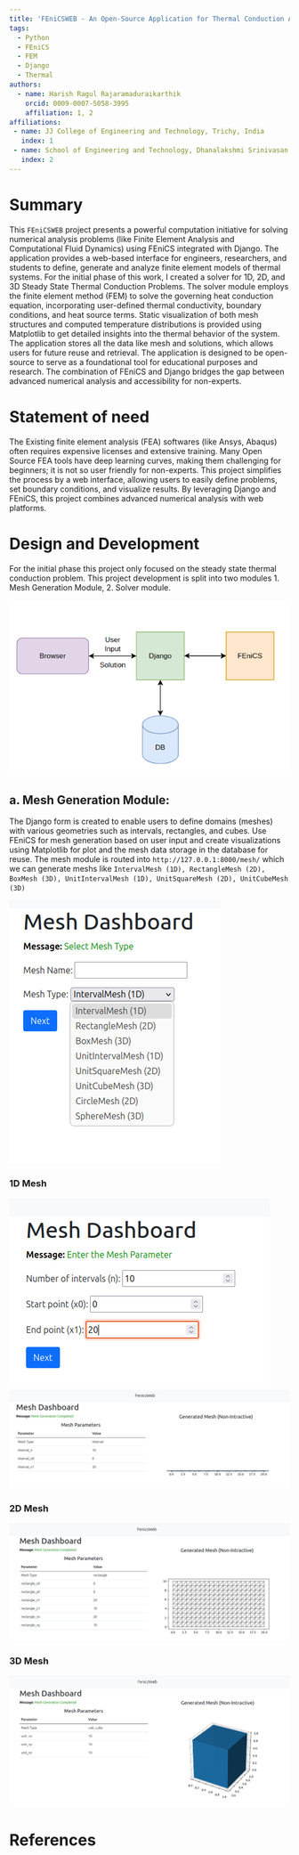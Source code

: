 ```yaml
---
title: 'FEniCSWEB - An Open-Source Application for Thermal Conduction Analysis: Integrating FEniCS with Django'
tags:
  - Python
  - FEniCS
  - FEM
  - Django
  - Thermal
authors:
  - name: Harish Ragul Rajaramaduraikarthik
    orcid: 0009-0007-5058-3995
    affiliation: 1, 2
affiliations:
 - name: JJ College of Engineering and Technology, Trichy, India
   index: 1
 - name: School of Engineering and Technology, Dhanalakshmi Srinivasan University, Perambalur, India
   index: 2
---
```


# Summary

This ``FEniCSWEB`` project presents a powerful computation initiative for solving numerical analysis problems (like Finite Element Analysis and Computational Fluid Dynamics) using FEniCS integrated with Django. The application provides a web-based interface for engineers, researchers, and students to define, generate and analyze finite element models of thermal systems. For the initial phase of this work, I created a solver for 1D, 2D, and 3D Steady State Thermal Conduction Problems. The solver module employs the finite element method (FEM) to solve the governing heat conduction equation, incorporating user-defined thermal conductivity, boundary conditions, and heat source terms. Static visualization of both mesh structures and computed temperature distributions is provided using Matplotlib to get detailed insights into the thermal behavior of the system. The application stores all the data like mesh and solutions, which allows users for future reuse and retrieval. The application is designed to be open-source to serve as a foundational tool for educational purposes and research. The combination of FEniCS and Django bridges the gap between advanced numerical analysis and accessibility for non-experts.

# Statement of need

The Existing finite element analysis (FEA) softwares (like Ansys, Abaqus) often requires expensive licenses and extensive training. Many Open Source FEA tools have deep learning curves, making them challenging for beginners; it is not so user friendly for non-experts. This project simplifies the process by a web interface, allowing users to easily define problems, set boundary conditions, and visualize results. By leveraging Django and FEniCS, this project combines advanced numerical analysis with web platforms.

# Design and Development

For the initial phase this project only focused on the steady state thermal conduction problem. This project development is split into two modules 1. Mesh Generation Module, 2. Solver module. 

![Integration of Fenics with Django.\label{fig:workflow}](images/work_flow.png)

## a. Mesh Generation Module:
The Django form is created to enable users to define domains (meshes) with various geometries such as intervals, rectangles, and cubes. Use FEniCS for mesh generation based on user input and create visualizations using Matplotlib for plot and the mesh data storage in the database for reuse. The mesh module is routed into ``http://127.0.0.1:8000/mesh/`` which we can generate meshs like ```IntervalMesh (1D), RectangleMesh (2D), BoxMesh (3D), UnitIntervalMesh (1D), UnitSquareMesh (2D), UnitCubeMesh (3D)```

![Mesh Selection Fields \label{fig:meshselect}](images/mesh_select.png)
### 1D Mesh
![Interval Mesh Fields \label{fig:1DMeshField}](images/1DMeshField.png)
![Interval Mesh \label{fig:1DMesh}](images/1DMesh.png)
### 2D Mesh
![Rectangle Mesh \label{fig:2DMesh}](images/2DMesh.png)
### 3D Mesh
![Unit Cube Mesh \label{fig:3DMesh}](images/3DMesh.png)

# References
